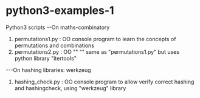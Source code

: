 # python3-examples-1
Python3 scripts
--On maths-combinatory

1. permutations1.py  : OO console program to learn the concepts of permutations and combinations
2. permutations2.py  : OO ""  "" same as "permutations1.py" but uses python library "itertools" 

---On hashing libraries: werkzeug 

1. hashing_check.py : OO console program to allow verify correct hashing and hashingcheck, using "werkzeug" library

